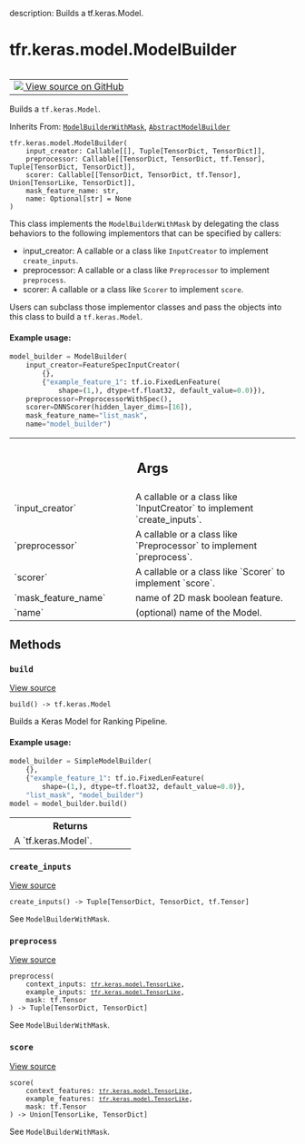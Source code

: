 description: Builds a tf.keras.Model.

<div itemscope itemtype="http://developers.google.com/ReferenceObject">
<meta itemprop="name" content="tfr.keras.model.ModelBuilder" />
<meta itemprop="path" content="Stable" />
<meta itemprop="property" content="__init__"/>
<meta itemprop="property" content="build"/>
<meta itemprop="property" content="create_inputs"/>
<meta itemprop="property" content="preprocess"/>
<meta itemprop="property" content="score"/>
</div>

# tfr.keras.model.ModelBuilder

<!-- Insert buttons and diff -->

<table class="tfo-notebook-buttons tfo-api nocontent" align="left">
<td>
  <a target="_blank" href="https://github.com/tensorflow/ranking/tree/master/tensorflow_ranking/python/keras/model.py#L303-L382">
    <img src="https://www.tensorflow.org/images/GitHub-Mark-32px.png" />
    View source on GitHub
  </a>
</td>
</table>

Builds a `tf.keras.Model`.

Inherits From:
[`ModelBuilderWithMask`](../../../tfr/keras/model/ModelBuilderWithMask.md),
[`AbstractModelBuilder`](../../../tfr/keras/model/AbstractModelBuilder.md)

<pre class="devsite-click-to-copy prettyprint lang-py tfo-signature-link">
<code>tfr.keras.model.ModelBuilder(
    input_creator: Callable[[], Tuple[TensorDict, TensorDict]],
    preprocessor: Callable[[TensorDict, TensorDict, tf.Tensor], Tuple[TensorDict, TensorDict]],
    scorer: Callable[[TensorDict, TensorDict, tf.Tensor], Union[TensorLike, TensorDict]],
    mask_feature_name: str,
    name: Optional[str] = None
)
</code></pre>

<!-- Placeholder for "Used in" -->

This class implements the `ModelBuilderWithMask` by delegating the class
behaviors to the following implementors that can be specified by callers:

*   input_creator: A callable or a class like `InputCreator` to implement
    `create_inputs`.
*   preprocessor: A callable or a class like `Preprocessor` to implement
    `preprocess`.
*   scorer: A callable or a class like `Scorer` to implement `score`.

Users can subclass those implementor classes and pass the objects into this
class to build a `tf.keras.Model`.

#### Example usage:

```python
model_builder = ModelBuilder(
    input_creator=FeatureSpecInputCreator(
        {},
        {"example_feature_1": tf.io.FixedLenFeature(
            shape=(1,), dtype=tf.float32, default_value=0.0)}),
    preprocessor=PreprocessorWithSpec(),
    scorer=DNNScorer(hidden_layer_dims=[16]),
    mask_feature_name="list_mask",
    name="model_builder")
```

<!-- Tabular view -->
 <table class="responsive fixed orange">
<colgroup><col width="214px"><col></colgroup>
<tr><th colspan="2"><h2 class="add-link">Args</h2></th></tr>

<tr>
<td>
`input_creator`
</td>
<td>
A callable or a class like `InputCreator` to implement
`create_inputs`.
</td>
</tr><tr>
<td>
`preprocessor`
</td>
<td>
A callable or a class like `Preprocessor` to implement
`preprocess`.
</td>
</tr><tr>
<td>
`scorer`
</td>
<td>
A callable or a class like `Scorer` to implement `score`.
</td>
</tr><tr>
<td>
`mask_feature_name`
</td>
<td>
name of 2D mask boolean feature.
</td>
</tr><tr>
<td>
`name`
</td>
<td>
(optional) name of the Model.
</td>
</tr>
</table>

## Methods

<h3 id="build"><code>build</code></h3>

<a target="_blank" href="https://github.com/tensorflow/ranking/tree/master/tensorflow_ranking/python/keras/model.py#L272-L300">View
source</a>

<pre class="devsite-click-to-copy prettyprint lang-py tfo-signature-link">
<code>build() -> tf.keras.Model
</code></pre>

Builds a Keras Model for Ranking Pipeline.

#### Example usage:

```python
model_builder = SimpleModelBuilder(
    {},
    {"example_feature_1": tf.io.FixedLenFeature(
        shape=(1,), dtype=tf.float32, default_value=0.0)},
    "list_mask", "model_builder")
model = model_builder.build()
```

<!-- Tabular view -->
 <table class="responsive fixed orange">
<colgroup><col width="214px"><col></colgroup>
<tr><th colspan="2">Returns</th></tr>
<tr class="alt">
<td colspan="2">
A `tf.keras.Model`.
</td>
</tr>

</table>

<h3 id="create_inputs"><code>create_inputs</code></h3>

<a target="_blank" href="https://github.com/tensorflow/ranking/tree/master/tensorflow_ranking/python/keras/model.py#L359-L364">View
source</a>

<pre class="devsite-click-to-copy prettyprint lang-py tfo-signature-link">
<code>create_inputs() -> Tuple[TensorDict, TensorDict, tf.Tensor]
</code></pre>

See `ModelBuilderWithMask`.

<h3 id="preprocess"><code>preprocess</code></h3>

<a target="_blank" href="https://github.com/tensorflow/ranking/tree/master/tensorflow_ranking/python/keras/model.py#L366-L373">View
source</a>

<pre class="devsite-click-to-copy prettyprint lang-py tfo-signature-link">
<code>preprocess(
    context_inputs: <a href="../../../tfr/keras/model/TensorLike.md"><code>tfr.keras.model.TensorLike</code></a>,
    example_inputs: <a href="../../../tfr/keras/model/TensorLike.md"><code>tfr.keras.model.TensorLike</code></a>,
    mask: tf.Tensor
) -> Tuple[TensorDict, TensorDict]
</code></pre>

See `ModelBuilderWithMask`.

<h3 id="score"><code>score</code></h3>

<a target="_blank" href="https://github.com/tensorflow/ranking/tree/master/tensorflow_ranking/python/keras/model.py#L375-L382">View
source</a>

<pre class="devsite-click-to-copy prettyprint lang-py tfo-signature-link">
<code>score(
    context_features: <a href="../../../tfr/keras/model/TensorLike.md"><code>tfr.keras.model.TensorLike</code></a>,
    example_features: <a href="../../../tfr/keras/model/TensorLike.md"><code>tfr.keras.model.TensorLike</code></a>,
    mask: tf.Tensor
) -> Union[TensorLike, TensorDict]
</code></pre>

See `ModelBuilderWithMask`.
